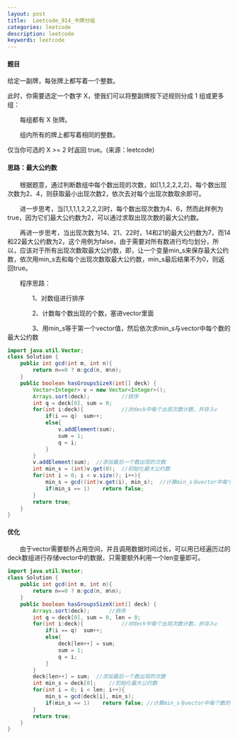 ```yaml
---
layout: post
title:  Leetcode_914_卡牌分组
categories: leetcode
description: leetcode
keywords: leetcode
---
```




#### 题目

给定一副牌，每张牌上都写着一个整数。

此时，你需要选定一个数字 X，使我们可以将整副牌按下述规则分成 1 组或更多组：

&emsp;&emsp;每组都有 X 张牌。

&emsp;&emsp;组内所有的牌上都写着相同的整数。

仅当你可选的 X >= 2 时返回 true。(来源：leetcode)

#### 思路：最大公约数

&emsp;&emsp;根据题意，通过判断数组中每个数出现的次数，如[1,1,2,2,2,2]，每个数出现次数为2、4，则获取最小出现次数2，依次去对每个出现次数取余即可。

&emsp;&emsp;进一步思考，当[1,1,1,1,2,2,2,2]时，每个数出现次数为4、6，然而此样例为true，因为它们最大公约数为2，可以通过求取出现次数的最大公约数。

&emsp;&emsp;再进一步思考，当出现次数为14、21、22时，14和21的最大公约数为7，而14和22最大公约数为2，这个用例为false，由于需要对所有数进行均匀划分，所以，应该对于所有出现次数取最大公约数，即，让一个变量min_s来保存最大公约数，依次用min_s去和每个出现次数取最大公约数，min_s最后结果不为0，则返回true。

&emsp;&emsp;程序思路：

&emsp;&emsp;&emsp;&emsp;1、对数组进行排序

&emsp;&emsp;&emsp;&emsp;2、计数每个数出现的个数，塞进vector里面

&emsp;&emsp;&emsp;&emsp;3、用min_s等于第一个vector值，然后依次求min_s与vector中每个数的最大公约数

```java
import java.util.Vector;
class Solution {
    public int gcd(int m, int n){
        return n==0 ? m:gcd(n, m%n);
    }
    public boolean hasGroupsSizeX(int[] deck) {
        Vector<Integer> v = new Vector<Integer>();
        Arrays.sort(deck);			//排序
        int q = deck[0], sum = 0;
        for(int i:deck){			//对deck中每个出现次数计数，并存入v
            if(i == q)  sum++;
            else{
                v.addElement(sum);
                sum = 1;
                q = i;
            }
        }
        v.addElement(sum);	//添加最后一个数出现的次数
        int min_s = (int)v.get(0);	//初始化最大公约数
        for(int i = 0; i < v.size(); i++){
            min_s = gcd((int)v.get(i), min_s);	//计算min_s与vector中每个数的最大公约数
            if(min_s == 1)    return false;
        }
        return true;
    }
}
```

#### 优化

&emsp;&emsp;由于vector需要额外占用空间，并且调用数据时间过长，可以用已经遍历过的deck数组进行存储vector中的数据，只需要额外利用一个len变量即可。

```java
import java.util.Vector;
class Solution {
    public int gcd(int m, int n){
        return n==0 ? m:gcd(n, m%n);
    }
    public boolean hasGroupsSizeX(int[] deck) {
        Arrays.sort(deck);		//排序
        int q = deck[0], sum = 0, len = 0;
        for(int i:deck){			//对deck中每个出现次数计数，并存入v
            if(i == q)  sum++;
            else{
                deck[len++] = sum;
                sum = 1;
                q = i;
            }
        }
        deck[len++] = sum;	//添加最后一个数出现的次数
        int min_s = deck[0];	//初始化最大公约数
        for(int i = 0; i < len; i++){
            min_s = gcd(deck[i], min_s);
            if(min_s == 1)    return false;	//计算min_s与vector中每个数的最大公约数
        }
        return true;
    }
}
```

